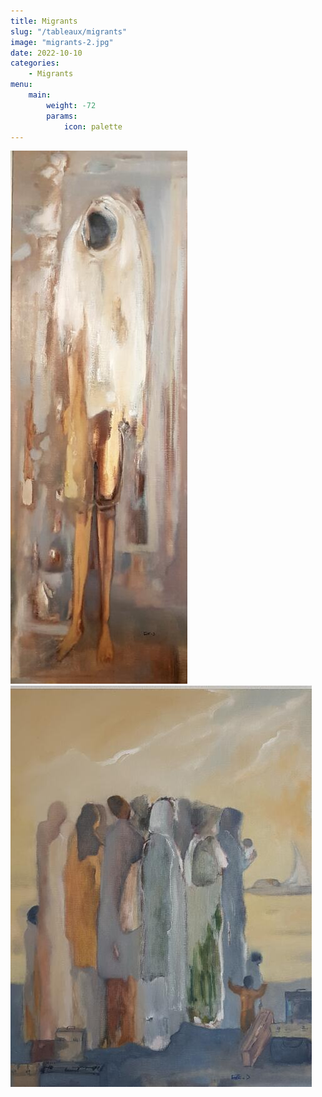 ```yaml
---
title: Migrants
slug: "/tableaux/migrants"
image: "migrants-2.jpg"
date: 2022-10-10
categories:
    - Migrants
menu:
    main: 
        weight: -72
        params:
            icon: palette
---
```


![](migrants-1.jpg) ![Migrants](migrants-2.jpg) 



